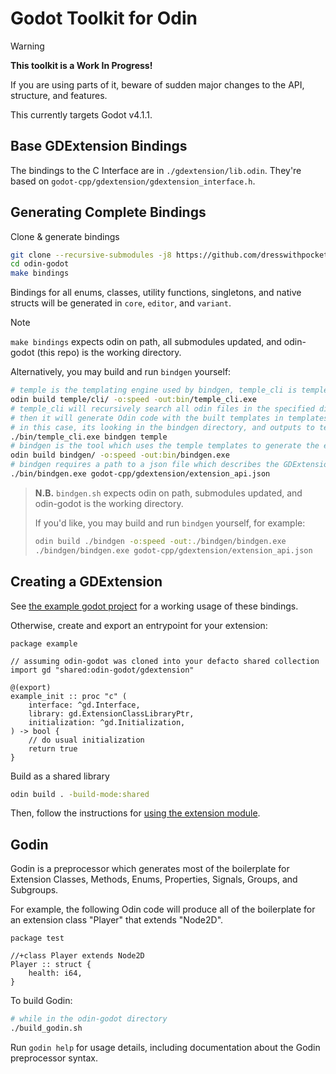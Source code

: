 # Godot Toolkit for Odin

> [!WARNING]
> **This toolkit is a Work In Progress!**
>
> If you are using parts of it, beware of sudden major changes to the API, structure, and features.

This currently targets Godot v4.1.1.

## Base GDExtension Bindings

The bindings to the C Interface are in `./gdextension/lib.odin`. They're based on `godot-cpp/gdextension/gdextension_interface.h`.

## Generating Complete Bindings

Clone & generate bindings
```sh
git clone --recursive-submodules -j8 https://github.com/dresswithpockets/odin-godot
cd odin-godot
make bindings
```

Bindings for all enums, classes, utility functions, singletons, and native structs will be generated in `core`, `editor`, and `variant`. 

> [!NOTE]
> `make bindings` expects odin on path, all submodules updated, and odin-godot (this repo) is the working directory.

Alternatively, you may build and run `bindgen` yourself:
```sh
# temple is the templating engine used by bindgen, temple_cli is temple's preprocessor.
odin build temple/cli/ -o:speed -out:bin/temple_cli.exe
# temple_cli will recursively search all odin files in the specified directory for usages of `compiled` and `compiled_inline`,
# then it will generate Odin code with the built templates in templates.odin, in the specified directory.
# in this case, its looking in the bindgen directory, and outputs to temple/templates.odin.
./bin/temple_cli.exe bindgen temple
# bindgen is the tool which uses the temple templates to generate the entire GDExtension binding
odin build bindgen/ -o:speed -out:bin/bindgen.exe
# bindgen requires a path to a json file which describes the GDExtension API. There is already one in godot-cpp.
./bin/bindgen.exe godot-cpp/gdextension/extension_api.json
```

> **N.B.** `bindgen.sh` expects odin on path, submodules updated, and odin-godot is the working directory.
>
> If you'd like, you may build and run `bindgen` yourself, for example:
> ```sh
> odin build ./bindgen -o:speed -out:./bindgen/bindgen.exe
> ./bindgen/bindgen.exe godot-cpp/gdextension/extension_api.json
> ```

## Creating a GDExtension

See [the example godot project](example_project/) for a working usage of these bindings.

Otherwise, create and export an entrypoint for your extension:

```odin
package example

// assuming odin-godot was cloned into your defacto shared collection
import gd "shared:odin-godot/gdextension"

@(export)
example_init :: proc "c" (
    interface: ^gd.Interface,
    library: gd.ExtensionClassLibraryPtr,
    initialization: ^gd.Initialization,
) -> bool {
    // do usual initialization
    return true
}
```

Build as a shared library
```sh
odin build . -build-mode:shared
```

Then, follow the instructions for [using the extension module](https://docs.godotengine.org/en/stable/tutorials/scripting/gdextension/gdextension_cpp_example.html#using-the-gdextension-module).

## Godin

Godin is a preprocessor which generates most of the boilerplate for Extension Classes, Methods, Enums, Properties, Signals, Groups, and Subgroups.

For example, the following Odin code will produce all of the boilerplate for an extension class "Player" that extends "Node2D".
```odin
package test

//+class Player extends Node2D
Player :: struct {
    health: i64,
}
```

To build Godin:
```sh
# while in the odin-godot directory
./build_godin.sh
```

Run `godin help` for usage details, including documentation about the Godin preprocessor syntax.
